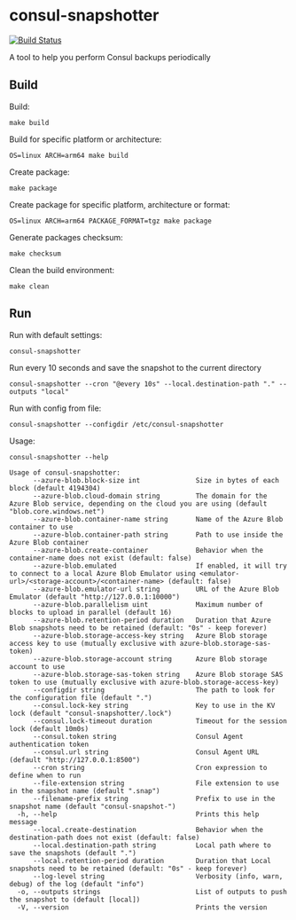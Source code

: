 
# consul-snapshotter

[![Build Status](https://github.com/ruizink/consul-snapshotter/actions/workflows/build.yml/badge.svg)](https://github.com/ruizink/consul-snapshotter/actions/workflows/build.yml)

A tool to help you perform Consul backups periodically

## Build

Build:

`make build`

Build for specific platform or architecture:

`OS=linux ARCH=arm64 make build`

Create package:

`make package`

Create package for specific platform, architecture or format:

`OS=linux ARCH=arm64 PACKAGE_FORMAT=tgz make package`

Generate packages checksum:

`make checksum`

Clean the build environment:

`make clean`

## Run

Run with default settings:

`consul-snapshotter`

Run every 10 seconds and save the snapshot to the current directory

`consul-snapshotter --cron "@every 10s" --local.destination-path "." --outputs "local"`

Run with config from file:

`consul-snapshotter --configdir /etc/consul-snapshotter`

Usage:

`consul-snapshotter --help`

```text
Usage of consul-snapshotter:
      --azure-blob.block-size int              Size in bytes of each block (default 4194304)
      --azure-blob.cloud-domain string         The domain for the Azure Blob service, depending on the cloud you are using (default "blob.core.windows.net")
      --azure-blob.container-name string       Name of the Azure Blob container to use
      --azure-blob.container-path string       Path to use inside the Azure Blob container
      --azure-blob.create-container            Behavior when the container-name does not exist (default: false)
      --azure-blob.emulated                    If enabled, it will try to connect to a local Azure Blob Emulator using <emulator-url>/<storage-account>/<container-name> (default: false)
      --azure-blob.emulator-url string         URL of the Azure Blob Emulator (default "http://127.0.0.1:10000")
      --azure-blob.parallelism uint            Maximum number of blocks to upload in parallel (default 16)
      --azure-blob.retention-period duration   Duration that Azure Blob snapshots need to be retained (default: "0s" - keep forever)
      --azure-blob.storage-access-key string   Azure Blob storage access key to use (mutually exclusive with azure-blob.storage-sas-token)
      --azure-blob.storage-account string      Azure Blob storage account to use
      --azure-blob.storage-sas-token string    Azure Blob storage SAS token to use (mutually exclusive with azure-blob.storage-access-key)
      --configdir string                       The path to look for the configuration file (default ".")
      --consul.lock-key string                 Key to use in the KV lock (default "consul-snapshotter/.lock")
      --consul.lock-timeout duration           Timeout for the session lock (default 10m0s)
      --consul.token string                    Consul Agent authentication token
      --consul.url string                      Consul Agent URL (default "http://127.0.0.1:8500")
      --cron string                            Cron expression to define when to run
      --file-extension string                  File extension to use in the snapshot name (default ".snap")
      --filename-prefix string                 Prefix to use in the snapshot name (default "consul-snapshot-")
  -h, --help                                   Prints this help message
      --local.create-destination               Behavior when the destination-path does not exist (default: false)
      --local.destination-path string          Local path where to save the snapshots (default ".")
      --local.retention-period duration        Duration that Local snapshots need to be retained (default: "0s" - keep forever)
      --log-level string                       Verbosity (info, warn, debug) of the log (default "info")
  -o, --outputs strings                        List of outputs to push the snapshot to (default [local])
  -V, --version                                Prints the version
```
